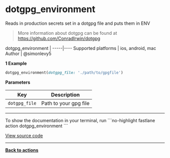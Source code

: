 # dotgpg_environment


Reads in production secrets set in a dotgpg file and puts them in ENV




> More information about dotgpg can be found at https://github.com/ConradIrwin/dotgpg


dotgpg_environment |
-----|----
Supported platforms | ios, android, mac
Author | @simonlevy5



**1 Example**

```ruby
dotgpg_environment(dotgpg_file: './path/to/gpgfile')
```





**Parameters**

Key | Description
----|------------
  `dotgpg_file` | Path to your gpg file




<hr />
To show the documentation in your terminal, run
```no-highlight
fastlane action dotgpg_environment
```

<a href="https://github.com/fastlane/fastlane/blob/master/fastlane/lib/fastlane/actions/dotgpg_environment.rb" target="_blank">View source code</a>

<hr />

<a href="/actions"><b>Back to actions</b></a>
